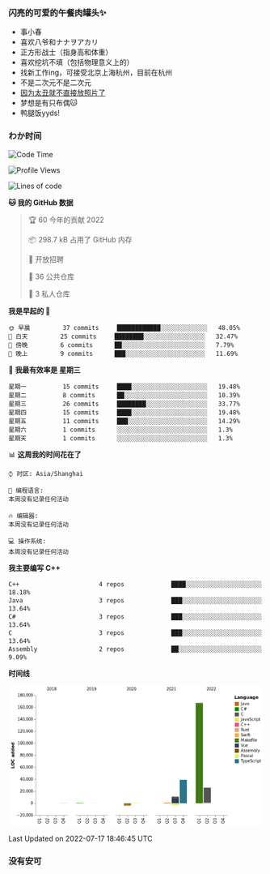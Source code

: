 ### 闪亮的可爱的午餐肉罐头✨
- 事小春
- 喜欢八爷和ナナヲアカリ
- 正方形战士（指身高和体重）
- 喜欢挖坑不填（包括物理意义上的）
- 找新工作ing，可接受北京上海杭州，目前在杭州
- 不是二次元不是二次元
- [因为太丑就不直接放照片了](https://www.youtube.com/watch?v=dQw4w9WgXcQ)
- 梦想是有只布偶🐱
- 鸭腿饭yyds!
### わか时间
<!--START_SECTION:waka-->
![Code Time](http://img.shields.io/badge/Code%20Time-0%20secs-blue)

![Profile Views](http://img.shields.io/badge/%E4%B8%AA%E4%BA%BA%E5%B0%81%E9%9D%A2%E8%A7%82%E7%9C%8B%E6%AC%A1%E6%95%B0-3-blue)

![Lines of code](https://img.shields.io/badge/%E4%BB%8E%E3%80%8C%E4%BD%A0%E5%A5%BD%E4%B8%96%E7%95%8C%E3%80%8D%E6%88%91%E5%B7%B2%E7%BB%8F%E5%86%99%E4%BA%86-237%20Thousand%20%E8%A1%8C%E4%BB%A3%E7%A0%81-blue)

**🐱 我的 GitHub 数据** 

> 🏆 60 今年的贡献 2022
 > 
> 📦 298.7 kB 占用了 GitHub 内存 
 > 
> 💼 开放招聘
 > 
> 📜 36 公共仓库 
 > 
> 🔑 3 私人仓库  
 > 
**我是早起的 🐤** 

```text
🌞 早晨         37 commits     ████████████░░░░░░░░░░░░░   48.05% 
🌆 白天         25 commits     ████████░░░░░░░░░░░░░░░░░   32.47% 
🌃 傍晚         6 commits      ██░░░░░░░░░░░░░░░░░░░░░░░   7.79% 
🌙 晚上         9 commits      ███░░░░░░░░░░░░░░░░░░░░░░   11.69%

```
📅 **我最有效率是 星期三** 

```text
星期一          15 commits     ████░░░░░░░░░░░░░░░░░░░░░   19.48% 
星期二          8 commits      ██░░░░░░░░░░░░░░░░░░░░░░░   10.39% 
星期三          26 commits     ████████░░░░░░░░░░░░░░░░░   33.77% 
星期四          15 commits     ████░░░░░░░░░░░░░░░░░░░░░   19.48% 
星期五          11 commits     ███░░░░░░░░░░░░░░░░░░░░░░   14.29% 
星期六          1 commits      ░░░░░░░░░░░░░░░░░░░░░░░░░   1.3% 
星期天          1 commits      ░░░░░░░░░░░░░░░░░░░░░░░░░   1.3%

```


📊 **这周我的时间花在了** 

```text
⌚︎ 时区: Asia/Shanghai

💬 编程语言: 
本周没有记录任何活动

🔥 编辑器: 
本周没有记录任何活动

💻 操作系统: 
本周没有记录任何活动

```

**我主要编写 C++** 

```text
C++                      4 repos             ████░░░░░░░░░░░░░░░░░░░░░   18.18% 
Java                     3 repos             ███░░░░░░░░░░░░░░░░░░░░░░   13.64% 
C#                       3 repos             ███░░░░░░░░░░░░░░░░░░░░░░   13.64% 
C                        3 repos             ███░░░░░░░░░░░░░░░░░░░░░░   13.64% 
Assembly                 2 repos             ██░░░░░░░░░░░░░░░░░░░░░░░   9.09%

```


**时间线**

![Chart not found](https://raw.githubusercontent.com/QianNangong/QianNangong/main/charts/bar_graph.png) 


 Last Updated on 2022-07-17 18:46:45 UTC
<!--END_SECTION:waka-->
### 没有安可
